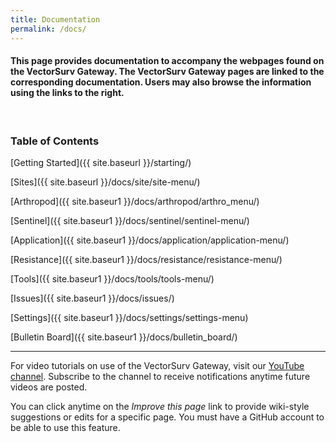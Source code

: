 ```yaml
---
title: Documentation
permalink: /docs/
---
```


<h4>This page provides documentation to accompany the webpages found on the VectorSurv Gateway. The VectorSurv Gateway pages are linked to the corresponding documentation. Users may also browse the information using the links to the right.</h4><br>

### Table of Contents

[Getting Started]({{ site.baseurl }}/starting/)

[Sites]({{ site.baseurl }}/docs/site/site-menu/)

[Arthropod]({{ site.baseur1 }}/docs/arthropod/arthro_menu/)

[Sentinel]({{ site.baseur1 }}/docs/sentinel/sentinel-menu/)

[Application]({{ site.baseur1 }}/docs/application/application-menu/)

[Resistance]({{ site.baseur1 }}/docs/resistance/resistance-menu/)

[Tools]({{ site.baseur1 }}/docs/tools/tools-menu/)

[Issues]({{ site.baseur1 }}/docs/issues/)

[Settings]({{ site.baseur1 }}/docs/settings/settings-menu)

[Bulletin Board]({{ site.baseur1 }}/docs/bulletin_board/)

---

For video tutorials on use of the VectorSurv Gateway, visit our [YouTube channel](https://www.youtube.com/channel/UCCtI2QiZKE32AtlaiAVzl-g). Subscribe to the channel to receive notifications anytime future videos are posted.

You can click anytime on the _Improve this page_ link to provide wiki-style suggestions or edits for a specific page. You must have a GitHub account to be able to use this feature.
